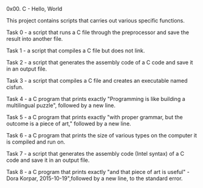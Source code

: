 0x00. C - Hello, World

This project contains scripts that carries out various specific functions.

Task 0 - a script that runs a C file through the preprocessor and save the result into another file.

Task 1 - a script that compiles a C file but does not link.

Task 2 - a script that generates the assembly code of a C code and save it in an output file.

Task 3 - a script that compiles a C file and creates an executable named cisfun.

Task 4 - a C program that prints exactly "Programming is like building a multilingual puzzle", followed by a new line.

Task 5 - a C program that prints exactly "with proper grammar, but the outcome is a piece of art," followed by a new line.

Task 6 - a C program that prints the size of various types on the computer it is compiled and run on.

Task 7 - a script that generates the assembly code (Intel syntax) of a C code and save it in an output file.

Task 8 - a C program that prints exactly "and that piece of art is useful" - Dora Korpar, 2015-10-19",followed by a new line, to the standard error.
